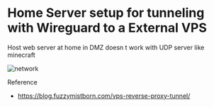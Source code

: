 # Home Server setup for tunneling with Wireguard to a External VPS

Host web server at home in DMZ
doesn t work with UDP server like minecraft

![network](https://raw.githubusercontent.com/antoinebou13/vps_config/main/images/network%20v1.png)

Reference
- https://blog.fuzzymistborn.com/vps-reverse-proxy-tunnel/
